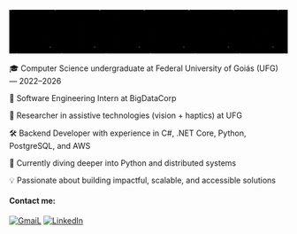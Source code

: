 ![Header](https://github.com/geovannacas/geovannacas/blob/main/Header.gif)

🎓 Computer Science undergraduate at Federal University of Goiás (UFG) — 2022–2026

💼 Software Engineering Intern at BigDataCorp

🧠 Researcher in assistive technologies (vision + haptics) at UFG

🛠️ Backend Developer with experience in C#, .NET Core, Python, PostgreSQL, and AWS

🌱 Currently diving deeper into Python and distributed systems

💡 Passionate about building impactful, scalable, and accessible solutions

#### Contact me:
[![GmaiL](https://img.shields.io/badge/-Gmail-000?&logo=Gmail)](mailto:geovannacunha31@gmail.com)
[![LinkedIn](https://img.shields.io/badge/-Linkedin-000?&logo=Linkedin)](https://linkedin.com/in/geovanna-cunha) 
